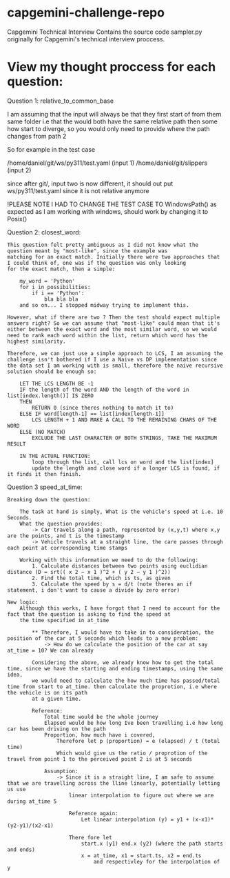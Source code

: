 # capgemini-challenge-repo
 Capgemini Technical Interview 
 Contains the source code sampler.py originally for Capgemini's technical interview proccess.
 


# View my thought proccess for each question:


Question 1: relative_to_common_base

I am assuming that the input will always be that they first start of from them same folder i.e that the would both have the same relative path then some how start to diverge, so you would only need to provide where the path changes from path 2

So for example in the test case

/home/daniel/git/ws/py311/test.yaml (input 1)
/home/daniel/git/slippers (input 2)

since after git/, input two is now different, it should out put ws/py311/test.yaml since it is not relative anymore

!PLEASE NOTE I HAD TO CHANGE THE TEST CASE TO WindowsPath() as expected as I am working with windows, should work by changing it to Posix()

Question 2: closest_word:

    This question felt pretty ambiguous as I did not know what the question meant by "most-like", since the example was
    matching for an exact match. Initially there were two approaches that I could think of, one was if the question was only looking
    for the exact match, then a simple:

        my_word = 'Python'
        for i in possibilities:
            if i == 'Python':
                bla bla bla 
        and so on... I stopped midway trying to implement this.

    However, what if there are two ? Then the test should expect multiple answers right? So we can assume that "most-like" could mean that it's either between the exact word and the most similar word, so we would need to rank each word within the list, return which word has the highest similarity.

    Therefore, we can just use a simple approach to LCS, I am assuming the challenge isn't bothered if I use a Naive vs DP implementation since the data set I am working with is small, therefore the naive recursive solution should be enough so:

        LET THE LCS LENGTH BE -1
        IF the length of the word AND the length of the word in list[index.length()] IS ZERO
        THEN
            RETURN 0 (since theres nothing to match it to)
        ELSE IF word[length-1] == list[index[length-1]]
            LCS LENGTH + 1 AND MAKE A CALL TO THE REMAINING CHARS OF THE WORD 
        ELSE (NO MATCH)
            EXCLUDE THE LAST CHARACTER OF BOTH STRINGS, TAKE THE MAXIMUM RESULT
        
        IN THE ACTUAL FUNCTION:
            loop through the list, call lcs on word and the list[index]
            update the length and close word if a longer LCS is found, if it finds it then finish.



Question 3 speed_at_time:

    Breaking down the question:

        The task at hand is simply, What is the vehicle's speed at i.e. 10 Seconds.
        What the question provides:
            -> Car travels along a path, represented by (x,y,t) where x,y are the points, and t is the timestamp
            -> Vehicle travels at a straight line, the care passes through each point at corresponding time stamps
       
        Working with this information we need to do the following:
            1. Calculate distances between two points using euclidian distance (D = srt(( x 2 − x 1 )^2 + ( y 2 − y 1 )^2))
            2. Find the total time, which is ts, as given
            3. Calculate the speed by s = d/t (note theres an if statement, i don't want to cause a divide by zero error)
        
    New logic:
        Although this works, I have forgot that I need to account for the fact that the question is asking to find the speed at 
        the time specified in at_time

            ** Therefore, I would have to take in to consideration, the position of the car at 5 seconds which leads to a new problem:
                -> How do we calculate the position of the car at say at_time = 10? We can already

            Considering the above, we already know how to get the total time, since we have the starting and ending timestamps, using the same idea,
            we would need to calculate the how much time has passed/total time from start to at_time. then calculate the proprotion, i.e where the vehicle is on its path 
            at a given time.

            Reference:
                Total time would be the whole journey
                Elapsed would be how long Ive been travelling i.e how long car has been driving on the path
                Proportion, how much have i covered,
                    Therefore let p (proportion) = e (elapsed) / t (total time)
                    Which would give us the ratio / proprotion of the travel from point 1 to the perceived point 2 is at 5 seconds

                Assumption:
                    -> Since it is a straight line, I am safe to assume that we are travelling across the lline linearly, potentially letting us use
                        linear interpolation to figure out where we are during at_time 5

                        Reference again:
                            Let linear interpolation (y) = y1 + (x-x1)*(y2-y1)/(x2-x1)

                        There fore let
                            start.x (y1) end.x (y2) (where the path starts and ends)
                            x = at_time, x1 = start.ts, x2 = end.ts
                                and respectivley for the interpolation of y